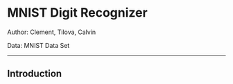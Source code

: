 # MNIST Digit Recognizer

Author: Clement, Tilova, Calvin 

Data: MNIST Data Set

---

## Introduction